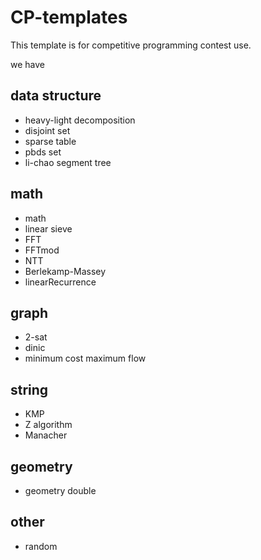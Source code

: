 # CP-templates

This template is for competitive programming contest use.

we have

## data structure

- heavy-light decomposition
- disjoint set
- sparse table
- pbds set
- li-chao segment tree

## math

- math
- linear sieve
- FFT
- FFTmod
- NTT
- Berlekamp-Massey
- linearRecurrence

## graph

- 2-sat
- dinic
- minimum cost maximum flow

## string

- KMP
- Z algorithm
- Manacher

## geometry

- geometry double

## other

- random
